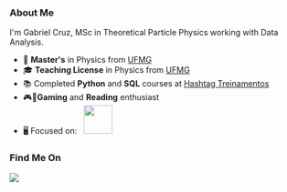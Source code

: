 ### About Me
I'm Gabriel Cruz, MSc in Theoretical Particle Physics working with Data Analysis.

- 🔭 **Master's** in Physics from [UFMG](https://ufmg.br/international-visitors)
- 🎓 **Teaching License** in Physics from [UFMG](https://ufmg.br/international-visitors)
- 📚 Completed **Python** and **SQL** courses at [Hashtag Treinamentos](https://www.hashtagtreinamentos.com)
- 🎮📖**Gaming** and **Reading** enthusiast
- 🖥️ Focused on:
  <div style="display: inline">
    &nbsp;&nbsp;<img width='50' height='50' src="https://cdn.jsdelivr.net/gh/devicons/devicon/icons/python/python-original.svg" />&nbsp;&nbsp;
  </div>

### Find Me On
<a href="https://www.linkedin.com/in/gabriel-cruz-4205ba317/">
  <img src="https://img.shields.io/badge/linkedin-%230077B5.svg?style=for-the-badge&logo=linkedin&logoColor=white">
</a>

